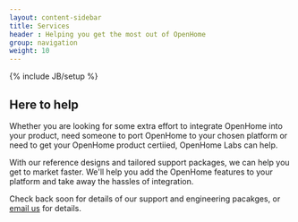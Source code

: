 ```yaml
---
layout: content-sidebar
title: Services
header : Helping you get the most out of OpenHome
group: navigation
weight: 10
---
```

{% include JB/setup %}

## Here to help

Whether you are looking for some extra effort to integrate OpenHome into your product, need someone to port OpenHome to your chosen platform or need to get your OpenHome product certiied, OpenHome Labs can help.

With our reference designs and tailored support packages, we can help you get to market faster. We'll help you add the OpenHome features to your platform and take away the hassles of integration.

Check back soon for details of our support and engineering pacakges, or [email us](mailto://info@openhomelabs.com) for details.


